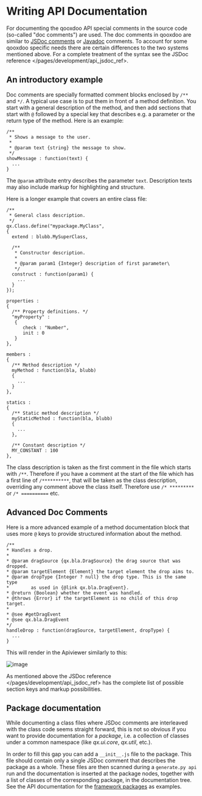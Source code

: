 Writing API Documentation
=========================

For documenting the qooxdoo API special comments in the source code (so-called "doc comments") are used. The doc comments in qooxdoo are similar to [JSDoc comments](http://code.google.com/p/jsdoc-toolkit/) or [Javadoc](http://docs.oracle.com/javase/7/docs/technotes/tools/solaris/javadoc.html) comments. To account for some qooxdoo specific needs there are certain differences to the two systems mentioned above. For a complete treatment of the syntax see the JSDoc reference \</pages/development/api\_jsdoc\_ref\>.

An introductory example
-----------------------

Doc comments are specially formatted comment blocks enclosed by `/**` and `*/`. A typical use case is to put them in front of a method definition. You start with a general description of the method, and then add sections that start with `@` followed by a special key that describes e.g. a parameter or the return type of the method. Here is an example:

    /**
     * Shows a message to the user.
     *
     * @param text {string} the message to show.
     */
    showMessage : function(text) {
      ...
    }

The `@param` attribute entry describes the parameter `text`. Description texts may also include markup for highlighting and structure.

Here is a longer example that covers an entire class file:

    /**
     * General class description.
     */
    qx.Class.define("mypackage.MyClass",
    {
      extend : blubb.MySuperClass,

      /**
       * Constructor description.
       *
       * @param param1 {Integer} description of first parameter\
       */
      construct : function(param1) {
        ...
      }
    });

    properties :
    {
      /** Property definitions. */
      "myProperty" :
       {
          check : "Number",
          init : 0
       }
    },

    members :
    {
      /** Method description */
      myMethod : function(bla, blubb)
      {
        ...
      }
    },

    statics :
    {
      /** Static method description */
      myStaticMethod : function(bla, blubb)
      {
        ...
      },

      /** Constant description */
      MY_CONSTANT : 100
    },

The class description is taken as the first comment in the file which starts with `/**`. Therefore if you have a comment at the start of the file which has a first line of `/**********`, that will be taken as the class description, overriding any comment above the class itself. Therefore use `/* *********` or `/* ==========` etc.

Advanced Doc Comments
---------------------

Here is a more advanced example of a method documentation block that uses more `@` keys to provide structured information about the method.

    /**
    * Handles a drop.
    *
    * @param dragSource {qx.bla.DragSource} the drag source that was dropped.
    * @param targetElement {Element} the target element the drop aims to.
    * @param dropType {Integer ? null} the drop type. This is the same type
    *        as used in {@link qx.bla.DragEvent}.
    * @return {Boolean} whether the event was handled.
    * @throws {Error} if the targetElement is no child of this drop target.
    *
    * @see #getDragEvent
    * @see qx.bla.DragEvent
    */
    handleDrop : function(dragSource, targetElement, dropType) {
      ...
    }

This will render in the Apiviewer similarly to this:

![image](/_static/apiviewer_method.png)

As mentioned above the JSDoc reference \</pages/development/api\_jsdoc\_ref\> has the complete list of possible section keys and markup possibilities.

Package documentation
---------------------

While documenting a class files where JSDoc comments are interleaved with the class code seems straight forward, this is not so obvious if you want to provide documentation for a *package*, i.e. a collection of classes under a common namespace (like *qx.ui.core*, *qx.util*, etc.).

In order to fill this gap you can add a `__init__.js` file to the package. This file should contain only a single JSDoc comment that describes the package as a whole. These files are then scanned during a `generate.py api` run and the documentation is inserted at the package nodes, together with a list of classes of the corresponding package, in the documentation tree. See the API documentation for the [framework packages](http://demo.qooxdoo.org/%{version}/apiviewer/#qx.fx) as examples.
